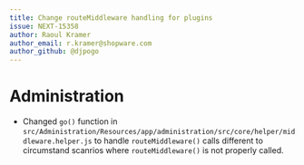 ```yaml
---
title: Change routeMiddleware handling for plugins
issue: NEXT-15358
author: Raoul Kramer
author_email: r.kramer@shopware.com 
author_github: @djpogo
---
```

# Administration
* Changed `go()` function in `src/Administration/Resources/app/administration/src/core/helper/middleware.helper.js` to handle `routeMiddleware()` calls different to circumstand scanrios where `routeMiddleware()` is not properly called.